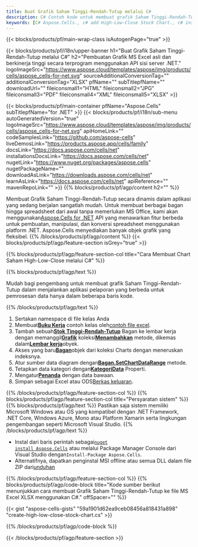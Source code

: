 ```yaml
---
title: Buat Grafik Saham Tinggi-Rendah-Tutup melalui C#
description: C# Contoh kode untuk membuat grafik Saham Tinggi-Rendah-Tutup ke Excel menggunakan Perpustakaan .NET. Gunakan kode ini untuk membuat grafik Saham Tinggi-Rendah-Tutup ke MS Excel dalam VB.NET, Asp.NET atau aplikasi berbasis .NET.
keywords: [C# Aspose.Cells., c# add High-Low-Close Stock Chart., c# insert High-Low-Close Stock Chart., c# create High-Low-Close Stock Chart]
---
```

{{< blocks/products/pf/main-wrap-class isAutogenPage="true" >}}

{{< blocks/products/pf/i18n/upper-banner h1="Buat Grafik Saham Tinggi-Rendah-Tutup melalui C#" h2="Pembuatan Grafik MS Excel asli dan berkinerja tinggi secara terprogram menggunakan API sisi server .NET." logoImageSrc="https://www.aspose.cloud/templates/aspose/img/products/cells/aspose_cells-for-net.svg" sourceAdditionalConversionTag="" additionalConversionTag="XLSX" pfName="" subTitlepfName="" downloadUrl="" fileiconsmall1="HTML" fileiconsmall2="JPG" fileiconsmall3="PDF" fileiconsmall4="XML" fileiconsmall5="XLSX" >}}

{{< blocks/products/pf/main-container pfName="Aspose.Cells" subTitlepfName="for .NET" >}}
{{< blocks/products/pf/i18n/sub-menu autoGeneratedVersion="true" logoImageSrc="https://www.aspose.cloud/templates/aspose/img/products/cells/aspose_cells-for-net.svg" apiHomeLink="" codeSamplesLink="https://github.com/aspose-cells" liveDemosLink="https://products.aspose.app/cells/family" docsLink="https://docs.aspose.com/cells/net" installationsDocsLink="https://docs.aspose.com/cells/net" nugetLink="https://www.nuget.org/packages/aspose.cells" nugetPackageName="" downloadAsLink="https://downloads.aspose.com/cells/net" learnAsLink="https://docs.aspose.com/cells/net" apiReference="" mavenRepoLink="" >}}
{{% blocks/products/pf/agp/content h2="" %}}

Membuat Grafik Saham Tinggi-Rendah-Tutup secara dinamis dalam aplikasi yang sedang berjalan sangatlah mudah. Untuk membuat berbagai bagan hingga spreadsheet dari awal tanpa memerlukan MS Office, kami akan menggunakan[Aspose.Cells for .NET](https://products.aspose.com/cells/net) API yang menawarkan fitur berbeda untuk pembuatan, manipulasi, dan konversi spreadsheet menggunakan platform .NET. Aspose.Cells menyediakan banyak objek grafik yang fleksibel.
{{% /blocks/products/pf/agp/content %}}
{{< blocks/products/pf/agp/feature-section isGrey="true" >}}

{{% blocks/products/pf/agp/feature-section-col title="Cara Membuat Chart Saham High-Low-Close melalui C#" %}}

{{% blocks/products/pf/agp/text %}}

Mudah bagi pengembang untuk membuat grafik Saham Tinggi-Rendah-Tutup dalam menjalankan aplikasi pelaporan yang berbeda untuk pemrosesan data hanya dalam beberapa baris kode.

{{% /blocks/products/pf/agp/text %}}

1. Sertakan namespace di file kelas Anda
1.  Membuat[**Buku Kerja**](https://reference.aspose.com/cells/net/aspose.cells/workbook) contoh kelas oleh[contoh file excel](High-Low-Close.xlsx).
1.  Tambah sebuah[**Stok Tinggi-Rendah-Tutup**](https://reference.aspose.com/cells/net/aspose.cells.charts/charttype) Bagan ke lembar kerja dengan memanggil[**Grafik**](https://reference.aspose.com/cells/net/aspose.cells.charts/chartcollection) koleksi[**Menambahkan**](https://reference.aspose.com/cells/net/aspose.cells.charts/chartcollection/methods/add) metode, dikemas dalam[**Lembar kerja**](https://reference.aspose.com/cells/net/aspose.cells/worksheet)obyek.
1.  Akses yang baru[**Bagan**](https://reference.aspose.com/cells/net/aspose.cells.charts/chart)objek dari koleksi Charts dengan meneruskan indeksnya.
1.  Atur sumber data diagram dengan[**Bagan.SetChartDataRange**](https://reference.aspose.com/cells/net/aspose.cells.charts/chart/methods/setchartdatarange) metode.
1.  Tetapkan data kategori dengan[**KategoriData**](https://reference.aspose.com/cells/net/aspose.cells.charts/seriescollection/categorydata/) Properti.
1.  Mengatur[**Penanda**](https://reference.aspose.com/cells/net/aspose.cells.charts/series/marker/) dengan data bawaan.
1.  Simpan sebagai Excel atau ODS[Berkas keluaran](out.xlsx).

{{% /blocks/products/pf/agp/feature-section-col %}}
{{% blocks/products/pf/agp/feature-section-col title="Persyaratan sistem" %}}
{{% blocks/products/pf/agp/text %}}
Pastikan saja sistem memiliki Microsoft Windows atau OS yang kompatibel dengan .NET Framework, .NET Core, Windows Azure, Mono atau Platform Xamarin serta lingkungan pengembangan seperti Microsoft Visual Studio.
{{% /blocks/products/pf/agp/text %}}
-  Instal dari baris perintah sebagai<code><a href="https://downloads.aspose.com/cells/net">nuget install Aspose.Cells</a></code> atau melalui Package Manager Console dari Visual Studio dengan<code>Install-Package Aspose.Cells</code>.
-  Alternatifnya, dapatkan penginstal MSI offline atau semua DLL dalam file ZIP dari<a href="https://downloads.aspose.com/cells/net">unduhan</a>

{{% /blocks/products/pf/agp/feature-section-col %}}
{{% blocks/products/pf/agp/code-block title="Kode sumber berikut menunjukkan cara membuat Grafik Saham Tinggi-Rendah-Tutup ke file MS Excel XLSX menggunakan C#." offSpacer="" %}}

{{< gist "aspose-cells-gists" "59a1901d62ea9ceb08456a818431a898" "create-high-low-close-stock-chart.cs" >}}

{{% /blocks/products/pf/agp/code-block %}}

{{< /blocks/products/pf/agp/feature-section >}}

<!-- aboutfile Starts -->
